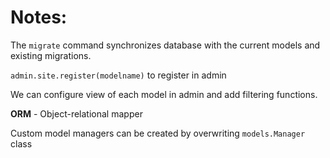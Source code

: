 # Notes:

The `migrate` command synchronizes database with the current models and existing migrations.

`admin.site.register(modelname)` to register in admin

We can configure view of each model in admin and add filtering functions.

**ORM** - Object-relational mapper

Custom model managers can be created by overwriting `models.Manager` class
